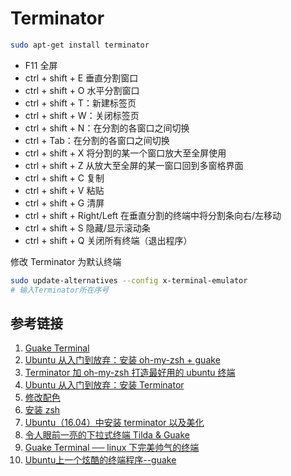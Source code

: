 # Terminator

```bash
sudo apt-get install terminator
```

- F11 全屏
- ctrl + shift + E 垂直分割窗口
- ctrl + shift + O 水平分割窗口
- ctrl + shift + T：新建标签页
- ctrl + shift + W：关闭标签页
- ctrl + shift + N：在分割的各窗口之间切换
- ctrl + Tab：在分割的各窗口之间切换
- ctrl + shift + X 将分割的某一个窗口放大至全屏使用
- ctrl + shift + Z 从放大至全屏的某一窗口回到多窗格界面
- ctrl + shift + C 复制
- ctrl + shift + V 粘贴
- ctrl + shift + G 清屏
- ctrl + shift + Right/Left 在垂直分割的终端中将分割条向右/左移动
- ctrl + shift + S 隐藏/显示滚动条
- ctrl + shift + Q 关闭所有终端（退出程序）

修改 Terminator 为默认终端

```bash
sudo update-alternatives --config x-terminal-emulator
# 输入Terminator所在序号
```

## 参考链接

1. [Guake Terminal](http://guake-project.org/)
1. [Ubuntu 从入门到放弃：安装 oh-my-zsh + guake](https://www.jianshu.com/p/5da3546a8d9e)
1. [Terminator 加 oh-my-zsh 打造最好用的 ubuntu 终端](https://www.cnblogs.com/yangshiyu/p/6941555.html)
1. [Ubuntu 从入门到放弃：安装 Terminator](https://www.jianshu.com/p/af6ec119eb56)
1. [修改配色](http://www.linuxdiyf.com/linux/22224.html)
1. [安装 zsh](http://www.jianshu.com/p/5da3546a8d9e)
1. [Ubuntu（16.04）中安装 terminator 以及美化](https://www.jianshu.com/p/5d1999d05d36)
1. [令人眼前一亮的下拉式终端 Tilda & Guake](https://www.jianshu.com/p/4d207934abef)
1. [Guake Terminal ── linux 下完美帅气的终端](https://www.cnblogs.com/slgkaifa/p/7141153.html)
1. [Ubuntu上一个炫酷的终端程序--guake](https://zhuanlan.zhihu.com/p/40684802)

